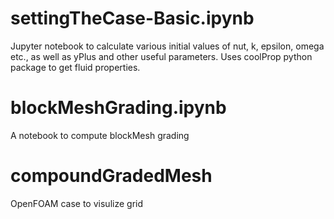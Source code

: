 # settingTheCase-Basic.ipynb
Jupyter notebook to calculate various initial values of nut, k, epsilon, omega etc., as well as yPlus and other useful parameters.
Uses coolProp python package to get fluid properties.
# blockMeshGrading.ipynb
A notebook to compute blockMesh grading
# compoundGradedMesh
OpenFOAM case to visulize grid
